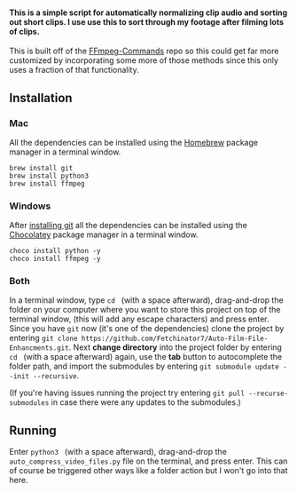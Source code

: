 #### This is a simple script for automatically normalizing clip audio and sorting out short clips. I use use this to sort through my footage after filming lots of clips.

This is built off of the [FFmpeg-Commands](https://github.com/Fetchinator7/FFmpeg-Commands) repo so this could get far more customized by incorporating some more of those methods since this only uses a fraction of that functionality.

## Installation

### Mac

All the dependencies can be installed using the [Homebrew](https://brew.sh/) package manager in a terminal window.

```shell
brew install git
brew install python3
brew install ffmpeg
```

### Windows

After [installing git](https://git-scm.com/download/win) all the dependencies can be installed using the [Chocolatey](https://chocolatey.org/install) package manager in a terminal window.

```shell
choco install python -y
choco install ffmpeg -y
```

### Both

In a terminal window, type `cd ` (with a space afterward), drag-and-drop the folder on your computer where you want to store this project on top of the terminal window, (this will add any escape characters) and press enter.
Since you have `git` now (it's one of the dependencies) clone the project by entering `git clone https://github.com/Fetchinator7/Auto-Film-File-Enhancments.git`. Next **change directory** into the project folder by entering `cd ` (with a space afterward) again, use the **tab** button to autocomplete the folder path, and import the submodules by entering `git submodule update --init --recursive`.

(If you're having issues running the project try entering `git pull --recurse-submodules` in case there were any updates to the submodules.)

## Running

Enter `python3 ` (with a space afterward), drag-and-drop the `auto_compress_video_files.py` file on the terminal, and press enter. This can of course be triggered other ways like a folder action but I won't go into that here.
